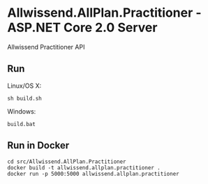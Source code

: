 # Allwissend.AllPlan.Practitioner - ASP.NET Core 2.0 Server

Allwissend Practitioner API

## Run

Linux/OS X:

```
sh build.sh
```

Windows:

```
build.bat
```

## Run in Docker

```
cd src/Allwissend.AllPlan.Practitioner
docker build -t allwissend.allplan.practitioner .
docker run -p 5000:5000 allwissend.allplan.practitioner
```
